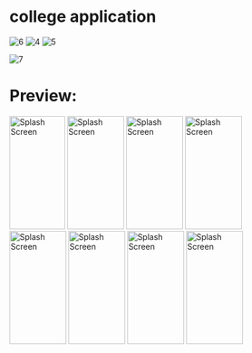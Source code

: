 # college application
![6]()
![4](https://github.com/SaqeebPatel/SIT_App/assets/132561344/061f4f21-f384-43e2-aa6d-643d5823b2d6)
![5](https://github.com/SaqeebPatel/SIT_App/assets/132561344/88a3e0f2-51cf-4a57-9575-c78998e3e080)

![7](https://github.com/SaqeebPatel/SIT_App/assets/132561344/0146748c-da6e-4d72-a025-47a1eea70c61)


# Preview:
<img src="https://github.com/SaqeebPatel/SIT_App/assets/132561344/dc814698-36f7-4da4-8f2f-bf93b5eb42ea" alt="Splash Screen" width="98" height="200" />  <img src="https://github.com/SaqeebPatel/SIT_App/assets/132561344/2f74cdd0-e731-4d3d-9f7c-b30cab0d40ef" alt="Splash Screen" width="100" height="200" /> 
<img src="https://github.com/SaqeebPatel/SIT_App/assets/132561344/9af5c5db-5660-4090-97b7-47ec483c8036 " alt="Splash Screen" width="100" height="200" /> <img src="https://github.com/SaqeebPatel/SIT_App/assets/132561344/6ef26452-9135-458e-95d1-ab56b11e7d99" alt="Splash Screen" width="100" height="200" /> <img src="" alt="Splash Screen" width="100" height="200" /> <img src="" alt="Splash Screen" width="100" height="200" /> <img src="" alt="Splash Screen" width="100" height="200" /> <img src="" alt="Splash Screen" width="100" height="200" /> 
